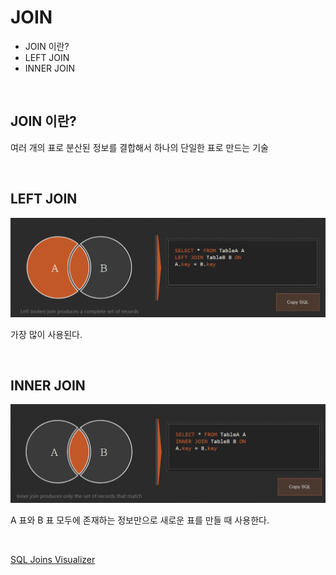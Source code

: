 # JOIN

- JOIN 이란?
- LEFT JOIN 
- INNER JOIN

<br>

## JOIN 이란?

여러 개의 표로 분산된 정보를 결합해서 하나의 단일한 표로 만드는 기술

<br>

## LEFT JOIN 

![image-20211129103655912](img/JOIN/image-20211129103655912.png)

가장 많이 사용된다. 

<br>

## INNER JOIN

![image-20211128123103199](img/Join/image-20211128123103199.png)

A 표와 B 표 모두에 존재하는 정보만으로 새로운 표를 만들 때 사용한다.

<br>

[SQL Joins Visualizer](https://sql-joins.leopard.in.ua/)